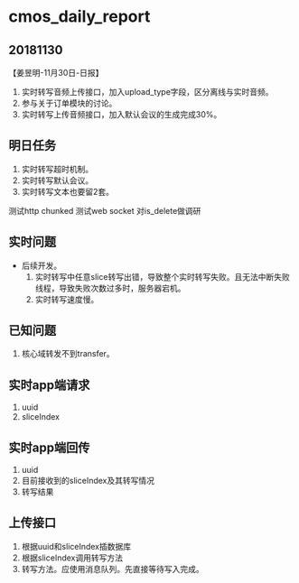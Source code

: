 # cmos_daily_report

## 20181130
【姜昱明-11月30日-日报】
1. 实时转写音频上传接口，加入upload_type字段，区分离线与实时音频。
2. 参与关于订单模块的讨论。
3. 实时转写上传音频接口，加入默认会议的生成完成30%。

## 明日任务
1. 实时转写超时机制。
2. 实时转写默认会议。
3. 实时转写文本也要留2套。

测试http chunked
测试web socket
对is_delete做调研

## 实时问题

- 后续开发。
    1. 实时转写中任意slice转写出错，导致整个实时转写失败。且无法中断失败线程，导致失败次数过多时，服务器宕机。
    2. 实时转写速度慢。

## 已知问题

1. 核心域转发不到transfer。

## 实时app端请求

1. uuid
2. sliceIndex

## 实时app端回传

1. uuid
2. 目前接收到的sliceIndex及其转写情况
3. 转写结果

## 上传接口

1. 根据uuid和sliceIndex插数据库
2. 根据sliceIndex调用转写方法
3. 转写方法。应使用消息队列。先直接等待写入完成。
